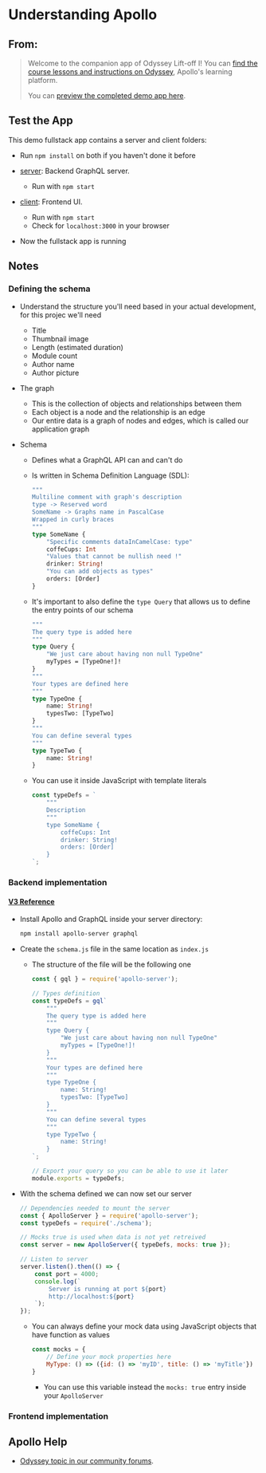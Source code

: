# Understanding Apollo

## From:

> Welcome to the companion app of Odyssey Lift-off I! You can [find the course lessons and instructions on Odyssey](https://odyssey.apollographql.com/lift-off-part1), Apollo's learning platform.
>
> You can [preview the completed demo app here](https://lift-off-client-demo.netlify.app/).

## Test the App

This demo fullstack app contains a server and client folders:

-   Run `npm install` on both if you haven't done it before

-   [server](./server/): Backend GraphQL server.
    -   Run with `npm start`
-   [client](./client/): Frontend UI.

    -   Run with `npm start`
    -   Check for `localhost:3000` in your browser

-   Now the fullstack app is running

## Notes

### Defining the schema

-   Understand the structure you'll need based in your actual development, for this projec we'll need
    -   Title
    -   Thumbnail image
    -   Length (estimated duration)
    -   Module count
    -   Author name
    -   Author picture
-   The graph
    -   This is the collection of objects and relationships between them
    -   Each object is a node and the relationship is an edge
    -   Our entire data is a graph of nodes and edges, which is called our application graph
-   Schema

    -   Defines what a GraphQL API can and can't do
    -   Is written in Schema Definition Language (SDL):

        ```graphql
        """
        Multiline comment with graph's description
        type -> Reserved word
        SomeName -> Graphs name in PascalCase
        Wrapped in curly braces
        """
        type SomeName {
            "Specific comments dataInCamelCase: type"
            coffeCups: Int
            "Values that cannot be nullish need !"
            drinker: String!
            "You can add objects as types"
            orders: [Order]
        }
        ```

    -   It's important to also define the `type Query` that allows us to define the entry points of our schema

        ```graphql
        """
        The query type is added here
        """
        type Query {
            "We just care about having non null TypeOne"
            myTypes = [TypeOne!]!
        }
        """
        Your types are defined here
        """
        type TypeOne {
            name: String!
            typesTwo: [TypeTwo]
        }
        """
        You can define several types
        """
        type TypeTwo {
            name: String!
        }
        ```

    -   You can use it inside JavaScript with template literals

        ```JavaScript
        const typeDefs = `
            """
            Description
            """
            type SomeName {
                coffeCups: Int
                drinker: String!
                orders: [Order]
            }
        `;
        ```

### Backend implementation

#### [V3 Reference](https://www.apollographql.com/docs/apollo-server/v3/)

-   Install Apollo and GraphQL inside your server directory:
    ```Bash
    npm install apollo-server graphql
    ```
-   Create the `schema.js` file in the same location as `index.js`

    -   The structure of the file will be the following one

        ```JavaScript
        const { gql } = require('apollo-server');

        // Types definition
        const typeDefs = gql`
            """
            The query type is added here
            """
            type Query {
                "We just care about having non null TypeOne"
                myTypes = [TypeOne!]!
            }
            """
            Your types are defined here
            """
            type TypeOne {
                name: String!
                typesTwo: [TypeTwo]
            }
            """
            You can define several types
            """
            type TypeTwo {
                name: String!
            }
        `;

        // Export your query so you can be able to use it later
        module.exports = typeDefs;
        ```

-   With the schema defined we can now set our server

    ```JavaScript
    // Dependencies needed to mount the server
    const { ApolloServer } = require('apollo-server');
    const typeDefs = require('./schema');

    // Mocks true is used when data is not yet retreived
    const server = new ApolloServer({ typeDefs, mocks: true });

    // Listen to server
    server.listen().then(() => {
        const port = 4000;
        console.log(`
            Server is running at port ${port}
            http://localhost:${port}
        `);
    });
    ```

    -   You can always define your mock data using JavaScript objects that have function as values
        ```JavaScript
        const mocks = {
            // Define your mock properties here
            MyType: () => ({id: () => 'myID', title: () => 'myTitle'})
        }
        ```
        -   You can use this variable instead the `mocks: true` entry inside your `ApolloServer`

### Frontend implementation

## Apollo Help

-   [Odyssey topic in our community forums](https://community.apollographql.com/tags/c/help/6/odyssey).

